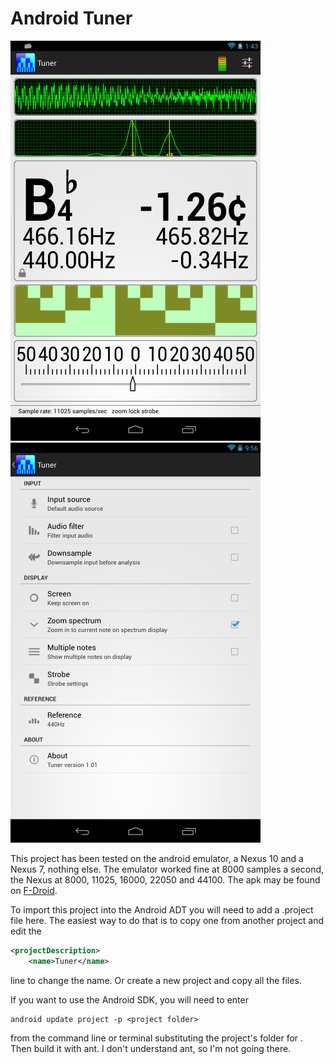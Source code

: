 Android Tuner
=============

![](https://github.com/billthefarmer/billthefarmer.github.io/raw/master/images/Tuner-portrait.png)
&nbsp;
![](https://github.com/billthefarmer/billthefarmer.github.io/raw/master/images/Tuner-settings.png)

This project has been tested on the android emulator, a Nexus 10 and a
Nexus 7, nothing else. The emulator worked fine at 8000 samples a
second, the Nexus at 8000, 11025, 16000, 22050 and 44100. The apk may
be found on
[F-Droid](http://f-droid.org/repository/browse/?fdcategory=Multimedia&fdid=org.billthefarmer.tuner&fdpage=1).

To import this project into the Android ADT you will need to add a
.project file here. The easiest way to do that is to copy one from
another project and edit the
~~~xml
<projectDescription>
	<name>Tuner</name>
~~~
line to change the name. Or create a new project and copy all the
files.

If you want to use the Android SDK, you will need to enter
~~~
android update project -p <project folder>
~~~
from the command line or terminal substituting the project's folder
for <project folder>. Then build it with ant. I don't understand ant,
so I'm not going there.

